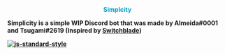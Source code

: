 <!DOCTYPE html>
<html>
<body>

<center><b><div style="color:#00a1c3;">Simplcity</div></center>

</body>
</html>

Simplicity is a simple WIP Discord bot that was made by Almeida#0001 and Tsugami#2619 (Inspired by [Switchblade](https://github.com/SwitchbladeBot/switchblade/))

[![js-standard-style](https://img.shields.io/badge/code%20style-standard-brightgreen.svg)](http://standardjs.com)
